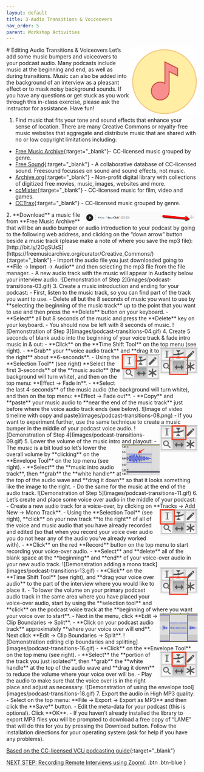```yaml
---
layout: default
title: 3-Audio Transitions & Voiceovers
nav_order: 5
parent: Workshop Activities
---
```

<img src="images/podcast-transitions-01.png" style="float:right;width:180px;" alt="podcasting icon"> 
# Editing Audio Transitions & Voiceovers
Let’s add some music bumpers and voiceovers to your podcast audio. Many podcasts include music at the beginning and end, as well as during transitions. Music can also be added into the background of an interview as a pleasant effect or to mask noisy background sounds. If you have any questions or get stuck as you work through this in-class exercise, please ask the instructor for assistance.  Have fun!

1. Find music that fits your tone and sound effects that enhance your sense of location. There are many Creative Commons or royalty-free music websites that aggregate and distribute music that are shared with no or low copyright limitations including:
- [Free Music Archive](https://freemusicarchive.org/curator/Creative_Commons/){:target="_blank"}- CC-licensed music grouped by genre.
- [Free Sound](https://freesound.org/browse/){:target="_blank"} - A collaborative database of CC-licensed sound. Freesound focusses on sound and sound effects, not music. 
- [Archive.org](https://archive.org/details/opensource_audio){:target="_blank"} - Non-profit digital library with collections of digitized free movies, music, images, websites and more.
- [ccMixter](http://ccmixter.org/find-music){:target="_blank"} - CC-licensed music for film, video and games.
- [CCTrax](https://cctrax.com/){:target="_blank"} - CC-licensed music grouped by genre. 
<img src="images/podcast-transitions-02.png" style="float:right;width:300px;" alt="download icon"> 
2. **Download** a music file from **Free Music Archive** that will be an audio bumper or audio introduction to your podcast by going to the following web address, and clicking on the “down arrow” button beside a music track (please make a note of where you save the mp3 file): [http://bit.ly/2OgSUsS](https://freemusicarchive.org/curator/Creative_Commons/){:target="_blank"} 
- Import the audio file you just downloaded going to **File -> Import -> Audio** and then selecting the mp3 file from the file manager. 
- A new audio track with the music will appear in Audacity below your interview audio.
![Demonstration  of Step 2](images/podcast-transitions-03.gif)
3. Create a music introduction and ending for your podcast: 
- First, listen to the music track, so you can find part of the track you want to use. 
- Delete all but the 8 seconds of music you want to use by **selecting the beginning of the music track** up to the point that you want to use and then press the **Delete** button on your keyboard. 
- **Select** all but 8 seconds of the music and press the **Delete** key on your keyboard. 
- You should now be left with 8 seconds of music.
![Demonstration  of Step 3](images/podcast-transitions-04.gif)
4. Create 5 seconds of blank audio into the beginning of your voice track & fade intro music in & out:
- **Click** on the **Time Shift Tool** on the top menu (see right). <img src="images/podcast-transitions-05.png" style="float:right;width:100px;" alt="time shift tool"> 
- **Grab** your **voice audio track** and **drag it to the right** about **6-seconds**. 
<img src="images/podcast-transitions-06.png" style="float:right;width:100px;" alt="selection tool"> 
- Using the **Selection Tool** (see right) **Select the first 3-seconds** of the **music audio** (the background will turn white), and then on the top menu: **Effect -> Fade in**.
- **Select the last 4-seconds** of the music audio (the background will turn white), and then on the top menu: **Effect -> Fade out**.
- **Copy** and **paste** your music audio to **near the end of the music track** just before where the voice audio track ends (see below).
![Image of video timeline with copy and paste](images/podcast-transitions-08.png)
- If you want to experiment further, use the same technique to create a music bumper in the middle of your podcast voice audio.<img src="images/podcast-transitions-07.png" style="float:right;width:100px;" alt="music bumper tool"> 
![Demonstration  of Step 4](images/podcast-transitions-09.gif)
5. Lower the volume of the music intro and playout: <img src="images/podcast-transitions-10.png" style="float:right;width:100px;" alt="white handles"> 
- The music is a bit loud so let’s lower the overall volume by **clicking** on the **Envelope Tool** on the top menu (see right).
- **Select** the **music intro audio track**, then **grab** the **white handle** at the top of the audio wave and **drag it down** so that it looks something like the image to the right.
- Do the same for the music at the end of the audio track.
![Demonstration  of Step 5](images/podcast-transitions-11.gif)
6. Let’s create and place some voice over audio in the middle of your podcast:
- Create a new audio track for a voice-over, by clicking on **Tracks -> Add New -> Mono Track**.  <img src="images/podcast-transitions-12.png" style="float:right;width:100px;" alt="selection tool"> 
- Using the **Selection Tool** (see right), **click** on your new track **to the right** of all of the voice and music audio that you have already recorded and edited (so that when you record your voice over audio you do not hear any of the audio you’ve already worked with).
- **Click** on the red **Record** button on the top menu to start recording your voice-over audio.
- **Select** and **delete** all of the blank space at the **beginning** and **end** of your voice-over audio in your new audio track.
![Demonstration adding a mono track](images/podcast-transitions-13.gif)
- <img src="images/podcast-transitions-14.png" style="float:right;width:100px;" alt="time shift tool"> **Click** on the **Time Shift Tool** (see right), and **drag your voice over audio** to the part of the interview where you would like to place it.
- To lower the volume on your primary podcast audio track in the same area where you have placed your voice-over audio, start by using the **selection tool** and **click** on the podcast voice track at the **beginning of where you want your voice over to start**.<img src="images/podcast-transitions-15.png" style="float:right;width:100px;" alt="volume voice track and boundaries"> 
- Next in the menu, click **Edit -> Clip Boundaries -> Split**.
- **Click on your podcast audio track** approximately **where your voice over will end**. Next click **Edit -> Clip Boundaries -> Split**.
![Demonstration editing clip boundaries and splitting](images/podcast-transitions-16.gif)
- **Click** on the **Envelope Tool** on the top menu (see right). <img src="images/podcast-transitions-17.png" style="float:right;width:100px;" alt="envelope tool"> 
- **Select** the **portion of the track you just isolated**, then **grab** the **white handle** at the top of the audio wave and **drag it down** to reduce the volume where your voice over will be.
- Play the audio to make sure that the voice over is in the right place and adjust as necessary.
![Demonstration of using the envelope tool](images/podcast-transitions-18.gif)
7. Export the audio in High MP3 quality:
- Select on the top menu: **File -> Export -> Export as MP3** and then click the **Save** button.
- Edit the meta-data for your podcast (this is optional). Click **OK**.
- If you haven’t already installed the library to export MP3 files you will be prompted to download a free copy of “LAME” that will do this for you by pressing the Download button. Follow the installation directions for your operating system (ask for help if you have any problems).

[Based on the CC-licensed VCU podcasting guide](https://guides.library.vcu.edu/podcast/editing){:target="_blank"}

[NEXT STEP: Recording Remote Interviews using Zoom](recording-remote-interviews.html){: .btn .btn-blue }
